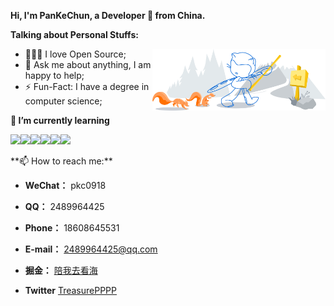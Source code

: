 <!-- Your title -->
**Hi, I'm  PanKeChun, a Developer 🚀 from China.**

<!-- Talking about you -->
**Talking about Personal Stuffs:**

<!-- Any image aligned to the right. Beware the width -->
<img width="55%" align="right" alt="Github" src="./assets/git-header.svg" />

- 👨🏽‍💻 I love Open Source;
- 💬 Ask me about anything, I am happy to help;
- ⚡️ Fun-Fact: I have a degree in computer science;

**🌱 I’m currently learning**

<code><img src="https://img.shields.io/badge/typescript-black.svg?style=for-the-badge&logo=typescript"/></code><code><img src="https://img.shields.io/badge/-JavaScript-black?style=for-the-badge&logo=JavaScript"/></code><code><img src="https://img.shields.io/badge/-Go-black?style=for-the-badge&logo=go"/></code><code><img src="https://img.shields.io/badge/node.js-black?style=for-the-badge&logo=node.js"/></code><code><img src="https://img.shields.io/badge/react-black.svg?style=for-the-badge&logo=react"/></code><code><img src="https://img.shields.io/badge/vuejs-black.svg?style=for-the-badge&logo=vuedotjs"/></code>



<div>
**📫 How to reach me:**

- **WeChat：** pkc0918
- **QQ：** 2489964425
- **Phone：** 18608645531
- **E-mail：** 2489964425@qq.com
- **掘金：** [陪我去看海](https://juejin.cn/user/1574156384076631)
- **Twitter** [TreasurePPPP](https://twitter.com/TreasurePPPP)

  <img align="right" width="50%" src="https://github-readme-stats.vercel.app/api/top-langs/?username=pkc918&layout=compact&theme=buefy&hide_border=true" alt="" />
</div>




